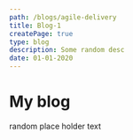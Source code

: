 ```yaml
---
path: /blogs/agile-delivery
title: Blog-1
createPage: true
type: blog
description: Some random desc
date: 01-01-2020
---
```


# My blog

random place holder text
